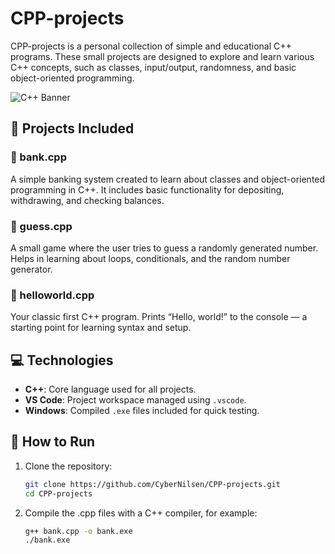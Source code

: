 # CPP-projects

CPP-projects is a personal collection of simple and educational C++ programs. These small projects are designed to explore and learn various C++ concepts, such as classes, input/output, randomness, and basic object-oriented programming.

![C++ Banner](https://upload.wikimedia.org/wikipedia/commons/1/18/ISO_C%2B%2B_Logo.svg)

## 📁 Projects Included

### 🔹 bank.cpp
A simple banking system created to learn about classes and object-oriented programming in C++. It includes basic functionality for depositing, withdrawing, and checking balances.

### 🔹 guess.cpp
A small game where the user tries to guess a randomly generated number. Helps in learning about loops, conditionals, and the random number generator.

### 🔹 helloworld.cpp
Your classic first C++ program. Prints “Hello, world!” to the console — a starting point for learning syntax and setup.

## 💻 Technologies

- **C++**: Core language used for all projects.
- **VS Code**: Project workspace managed using `.vscode`.
- **Windows**: Compiled `.exe` files included for quick testing.

## 🚀 How to Run

1. Clone the repository:
   ```bash
   git clone https://github.com/CyberNilsen/CPP-projects.git
   cd CPP-projects
2. Compile the .cpp files with a C++ compiler, for example:
   ```bash
   g++ bank.cpp -o bank.exe
   ./bank.exe
